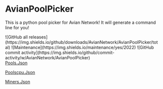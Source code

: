 # AvianPoolPicker
This is a python pool picker for Avian Network! It will generate a command line for you!
<div class="center">
  ![GitHub all releases](https://img.shields.io/github/downloads/AvianNetwork/AvianPoolPicker/total)
  ![Maintenance](https://img.shields.io/maintenance/yes/2022)
  ![GitHub commit activity](https://img.shields.io/github/commit-activity/w/AvianNetwork/AvianPoolPicker)
</div
CDN Index:

[Pools.Json](https://aviannetwork.github.io/AvianPoolPicker/pools.json)

[Poolscpu.Json](https://aviannetwork.github.io/AvianPoolPicker/poolscpu.json)

[Miners.Json](https://aviannetwork.github.io/AvianPoolPicker/miners.json)
